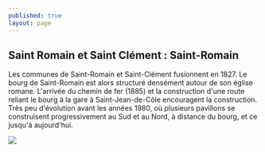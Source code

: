 ```yaml
---
published: true
layout: page
---
```

## Saint Romain et Saint Clément : Saint-Romain

Les communes de Saint-Romain et Saint-Clément fusionnent en 1827. Le bourg de Saint-Romain est alors structuré densément autour de son église romane. L'arrivée du chemin de fer (1885) et la  construction d'une route reliant le bourg à la gare à Saint-Jean-de-Côle encouragent la construction. Très peu d'évolution avant les années 1980, où plusieurs pavillons se construisent progressivement au Sud et au Nord, à distance du bourg, et ce jusqu'à aujourd'hui.

![]({{site.baseurl}}/data/images/3/histoire/03_HISTOIRE_POP_EVOL_09.jpg)
